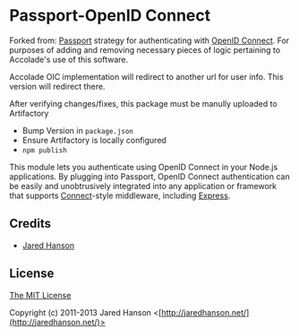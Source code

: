 # Passport-OpenID Connect

Forked from: [Passport](https://github.com/jaredhanson/passport) strategy for authenticating
with [OpenID Connect](http://openid.net/connect/). For purposes of adding and removing necessary pieces of logic pertaining to Accolade's use of this software.

Accolade OIC implementation will redirect to another url for user info. This version will redirect there.

After verifying changes/fixes, this package must be manully uploaded to Artifactory
* Bump Version in `package.json`
* Ensure Artifactory is locally configured
* `npm publish`

This module lets you authenticate using OpenID Connect in your Node.js
applications.  By plugging into Passport, OpenID Connect authentication can be
easily and unobtrusively integrated into any application or framework that
supports [Connect](http://www.senchalabs.org/connect/)-style middleware,
including [Express](http://expressjs.com/).

## Credits

  - [Jared Hanson](http://github.com/jaredhanson)

## License

[The MIT License](http://opensource.org/licenses/MIT)

Copyright (c) 2011-2013 Jared Hanson <[http://jaredhanson.net/](http://jaredhanson.net/)>
